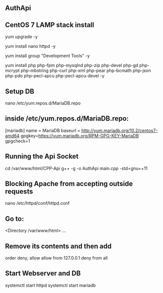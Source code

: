 **AuthApi**
-------

**CentOS 7 LAMP stack install**
-------------------------------
yum upgrade -y

yum install nano httpd -y

yum install group "Development Tools" -y

yum install php php-fpm php-mysqlnd php-zip php-devel php-gd php-mcrypt php-mbstring php-curl php-xml php-pear php-bcmath php-json php-pdo php-pecl-apcu php-pecl-apcu-devel -y

**Setup DB**
------------
nano /etc/yum.repos.d/MariaDB.repo

**inside /etc/yum.repos.d/MariaDB.repo:**
-----------------------------------------
[mariadb]
name = MariaDB
baseurl = http://yum.mariadb.org/10.2/centos7-amd64
gpgkey=https://yum.mariadb.org/RPM-GPG-KEY-MariaDB
gpgcheck=1

**Running the Api Socket**
--------------------------
cd /var/www/html/CPP-Api
g++ -g -o AuthApi main.cpp -std=gnu++11

**Blocking Apache from accepting outside requests**
---------------------------------------------------
nano /etc/httpd/conf/httpd.conf

**Go to:**
----------
<Directory /var/www/html>
...

**Remove its contents and then add**
------------------------------------
order deny, allow
allow from 127.0.0.1
deny from all

**Start Webserver and DB**
--------------------------
systemctl start httpd
systemctl start mariadb
